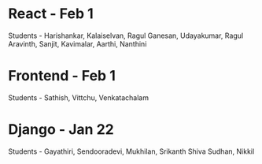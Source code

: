 # React - Feb 1

Students - Harishankar, Kalaiselvan, Ragul Ganesan, Udayakumar, Ragul Aravinth, Sanjit, Kavimalar, Aarthi, Nanthini

# Frontend - Feb 1

Students - Sathish, Vittchu, Venkatachalam

# Django - Jan 22

Students - Gayathiri, Sendooradevi, Mukhilan, Srikanth Shiva Sudhan, Nikkil